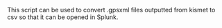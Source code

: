 This script can be used to convert .gpsxml files outputted from kismet to csv so that it can be opened in Splunk.
